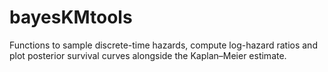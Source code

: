 # bayesKMtools
Functions to sample discrete-time hazards, compute log-hazard ratios and plot posterior survival curves alongside the Kaplan–Meier estimate.
